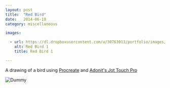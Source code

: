 ```yaml
---
layout: post
title:  "Red Bird"
date:   2014-06-10
category: miscellaneous

images:

  - url: https://dl.dropboxusercontent.com/u/30763013/portfolio/images/miscellaneous/illustrations/red%20bird/Screen%20Shot%202015-11-14%20at%204.33.44%20PM.png
    alt: Red Bird 1
    title: Red Bird 1

---
```

A drawing of a bird using [Procreate](http://procreate.si/) and [Adonit's Jot Touch Pro](http://www.amazon.com/Adonit-Bluetooth-Pressure-Sensitive-Stylus/dp/B00AO1L1RG)

<img class="scale-with-grid" src="{{page.images[0].url}}" alt="Dummy" />